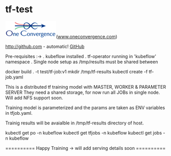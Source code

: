 # tf-test

![GitHub Logo](logo-old.png)(www.oneconvergence.com)

http://github.com - automatic!
[GitHub](http://github.com)

Pre-requisites :->
   . kubeflow installed
   . tf-operator running in 'kubeflow' namespace
   . Single node setup as /tmp/results must be shared between 

docker build . -t test/tf-job:v1
mkdir /tmp/tf-results
kubectl create -f tf-job.yaml

This is a distributed tf training model with MASTER, WORKER & PARAMETER SERVER
They need a shared storage, for now run all JOBs in single node. Will add NFS support soon.

Training model is parameterized and the params are taken as ENV variables in tfjob.yaml.

Trainig results will be avaialble in /tmp/tf-results directory of host.

kubectl get po -n kubeflow
kubectl get tfjobs -n kubeflow
kubectl get jobs -n kubeflow


========== Happy Training -> will add serving details soon ==========

